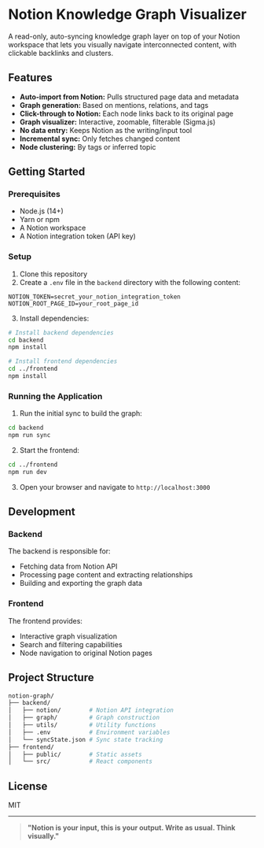 # Notion Knowledge Graph Visualizer

A read-only, auto-syncing knowledge graph layer on top of your Notion workspace that lets you visually navigate interconnected content, with clickable backlinks and clusters.

## Features

- **Auto-import from Notion:** Pulls structured page data and metadata
- **Graph generation:** Based on mentions, relations, and tags
- **Click-through to Notion:** Each node links back to its original page
- **Graph visualizer:** Interactive, zoomable, filterable (Sigma.js)
- **No data entry:** Keeps Notion as the writing/input tool
- **Incremental sync:** Only fetches changed content
- **Node clustering:** By tags or inferred topic

## Getting Started

### Prerequisites

- Node.js (14+)
- Yarn or npm
- A Notion workspace
- A Notion integration token (API key)

### Setup

1. Clone this repository
2. Create a `.env` file in the `backend` directory with the following content:

```
NOTION_TOKEN=secret_your_notion_integration_token
NOTION_ROOT_PAGE_ID=your_root_page_id
```

3. Install dependencies:

```bash
# Install backend dependencies
cd backend
npm install

# Install frontend dependencies
cd ../frontend
npm install
```

### Running the Application

1. Run the initial sync to build the graph:

```bash
cd backend
npm run sync
```

2. Start the frontend:

```bash
cd ../frontend
npm run dev
```

3. Open your browser and navigate to `http://localhost:3000`

## Development

### Backend

The backend is responsible for:
- Fetching data from Notion API
- Processing page content and extracting relationships
- Building and exporting the graph data

### Frontend

The frontend provides:
- Interactive graph visualization
- Search and filtering capabilities
- Node navigation to original Notion pages

## Project Structure

```bash
notion-graph/
├── backend/
│   ├── notion/        # Notion API integration
│   ├── graph/         # Graph construction
│   ├── utils/         # Utility functions
│   ├── .env           # Environment variables
│   └── syncState.json # Sync state tracking
├── frontend/
│   ├── public/        # Static assets
│   └── src/           # React components
```

## License

MIT

---

> **"Notion is your input, this is your output. Write as usual. Think visually."**
